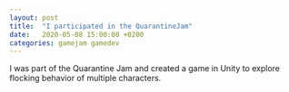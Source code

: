 ```yaml
---
layout: post
title:  "I participated in the QuarantineJam"
date:   2020-05-08 15:00:00 +0200
categories: gamejam gamedev
---
```

I was part of the Quarantine Jam and created a game in Unity to explore flocking behavior of multiple characters. 